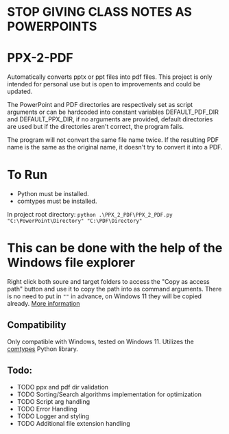 # STOP GIVING CLASS NOTES AS POWERPOINTS

# PPX-2-PDF
Automatically converts pptx or ppt files into pdf files. This project is only intended for personal use but is open to improvements and could be updated. 

The PowerPoint and PDF directories are respectively set as script arguments or can be hardcoded into constant variables DEFAULT_PDF_DIR and DEFAULT_PPX_DIR, if no arguments are provided, default directories are used but if the directories aren't correct, the program fails. 

The program will not convert the same file name twice. If the resulting PDF name is the same as the original name, it doesn't try to convert it into a PDF. 

# To Run
- Python must be installed.
- comtypes must be installed.

In project root directory:
`python .\PPX_2_PDF\PPX_2_PDF.py "C:\PowerPoint\Directory" "C:\PDF\Directory"`

# This can be done with the help of the Windows file explorer 
Right click both soure and target folders to access the "Copy as access path" button and use it to copy the path into as command arguments.
There is no need to put in `""` in advance, on Windows 11 they will be copied already. [More information](https://www.howtogeek.com/670447/how-to-copy-the-full-path-of-a-file-on-windows-10/)

## Compatibility
Only compatible with Windows, tested on Windows 11.
Utilizes the [comtypes](https://pythonhosted.org/comtypes/#the-comtypes-package) Python library.
## Todo:
- TODO ppx and pdf dir validation
- TODO Sorting/Search algorithms implementation for optimization
- TODO Script arg handling
- TODO Error Handling
- TODO Logger and styling
- TODO Additional file extension handling
